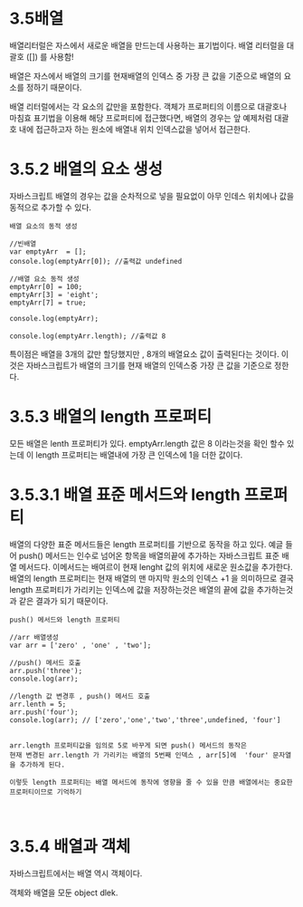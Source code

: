 # 3.5배열

배열리터럴은 자스에서 새로운 배열을 만드는데 사용하는 표기법이다.
배열 리터럴을 대괄호 ([]) 를 사용함!

배열은 자스에서 배열의 크기를 현재배열의 인덱스 중 가장 큰 값을 기준으로 배열의 요소를 정하기 때문이다.

배열 리터럴에서는 각 요소의 값만을 포함한다.
객체가 프로퍼티의 이름으로 대괄호나 마침효 표기법을 이용해 해당 프로퍼티에 접근했다면,
배열의 경우는 앞 예제처럼 대괄호 내에 접근하고자 하는 원소에 배열내 위치 인덱스값을 넣어서 접근한다.

# 3.5.2 배열의 요소 생성

자바스크립트 배열의 경우는 값을 순차적으로 넣을 필요없이 아무 인데스 위치에나 값을 동적으로 추가할 수 있다.

```
배열 요소의 동적 생성

//빈배열
var emptyArr  = [];
console.log(emptyArr[0]); //출력값 undefined

//배열 요소 동적 생성
emptyArr[0] = 100;
emptyArr[3] = 'eight';
emptyArr[7] = true;

console.log(emptyArr);

console.log(emptyArr.length); //출력값 8

```

특이점은 배열을 3개의 값만 할당했지만 , 8개의 배열요소 값이 출력된다는 것이다.
이것은 자바스크립트가 배열의 크기를 현재 배열의 인덱스중 가장 큰 값을 기준으로 정한다.

# 3.5.3 배열의 length 프로퍼티

모든 배열은 lenth 프로퍼티가 있다.
emptyArr.length 값은 8 이라는것을 확인 할수 있는데
이 length 프로퍼티는 배열내에 가장 큰 인덱스에 1을 더한 값이다.

# 3.5.3.1 배열 표준 메서드와 length 프로퍼티

배열의 다양한 표준 메서드들은 length 프로퍼티를 기반으로 동작을 하고 있다.
예글 들어 push() 메서드는 인수로 넘어온 항목을 배열의끝에 추가하는 자바스크립트 표준 배열 메서드다.
이메서드는 배여르이 현재 lenght 값의 위치에 새로운 원소값을 추가한다.
배열의 length 프로퍼티는 현재 배열의 맨 마지막 원소의 인덱스 +1 을 의미하므로
결국 length 프로퍼티가 가리키는 인덱스에 값을 저장하는것은 배열의 끝에 값을 추가하는것과 같은 결과가 되기 때문이다.

```
push() 메서드와 length 프로퍼티

//arr 배열생성
var arr = ['zero' , 'one' , 'two'];

//push() 메서드 호출
arr.push('three');
console.log(arr);

//length 값 변경후 , push() 메서드 호출
arr.lenth = 5;
arr.push('four');
console.log(arr); // ['zero','one','two','three',undefined, 'four']


arr.length 프로퍼티값을 임의로 5로 바꾸게 되면 push() 메서드의 동작은
현재 변경된 arr.length 가 가리키는 배열의 5번째 인덱스 , arr[5]에  'four' 문자열을 추가하게 된다.

이렇듯 length 프로퍼티는 배열 메서드에 동작에 영향을 줄 수 있을 만큼 배열에서는 중요한 프로퍼티이므로 기억하기



```

# 3.5.4 배열과 객체

자바스크립트에서는 배열 역시 객체이다.

객체와 배열을 모둔 object dlek.
